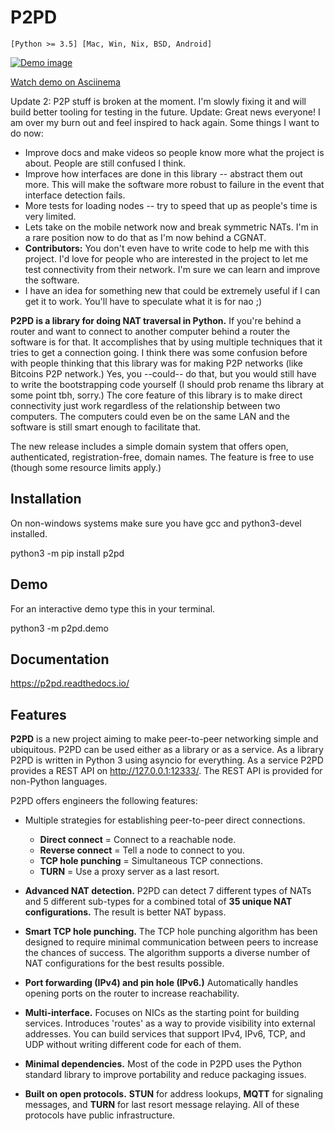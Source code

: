 # P2PD

``[Python >= 3.5] [Mac, Win, Nix, BSD, Android]``

[![Demo image](https://github.com/robertsdotpm/p2pd/blob/main/demo_small.gif?raw=true)](https://github.com/robertsdotpm/p2pd/blob/main/demo_large.gif)

[Watch demo on Asciinema](https://asciinema.org/a/EhADOwnoPt5KBiQDbwR69bNHS)

Update 2: P2P stuff is broken at the moment. I'm slowly fixing it and will build
better tooling for testing in the future.
Update: Great news everyone! I am over my burn out and feel inspired to hack again. Some things I want to do now:

- Improve docs and make videos so people know more what the project is about. People are still confused I think.
- Improve how interfaces are done in this library -- abstract them out more. This will make the software more robust to failure in the event that interface detection fails.
- More tests for loading nodes -- try to speed that up as people's time is very limited.
- Lets take on the mobile network now and break symmetric NATs. I'm in a rare position now to do that as I'm now behind a CGNAT.
- **Contributors:** You don't even have to write code to help me with this project. I'd love for people who are interested in the project to let me test connectivity from their network. I'm sure we can learn and improve the software.
- I have an idea for something new that could be extremely useful if I can get it to work. You'll have to speculate what it is for nao ;)

**P2PD is a library for doing NAT traversal in Python.** If you're behind a router and want to connect to another computer behind a router the software is for that.
It accomplishes that by using multiple techniques that it tries to get a connection going. I think there was some confusion before with people thinking that this
library was for making P2P networks (like Bitcoins P2P network.) Yes, you --could-- do that, but you would still have to write the bootstrapping code yourself
(I should prob rename ths library at some point tbh, sorry.) The core feature of this library is to make direct connectivity just work regardless of the
relationship between two computers. The computers could even be on the same LAN and the software is still smart enough to facilitate that.

The new release includes a simple domain system that offers open,
authenticated, registration-free, domain names. The feature is free
to use (though some resource limits apply.)

## Installation

On non-windows systems make sure you have gcc and python3-devel installed.

   python3 -m pip install p2pd

## Demo

For an interactive demo type this in your terminal.

  python3 -m p2pd.demo

## Documentation

https://p2pd.readthedocs.io/

## Features

**P2PD** is a new project aiming to make peer-to-peer networking
simple and ubiquitous. P2PD can be used either as a library or as a service.
As a library P2PD is written in Python 3 using asyncio for everything.
As a service P2PD provides a REST API on http://127.0.0.1:12333/.
The REST API is provided for non-Python languages.

P2PD offers engineers the following features:

- Multiple strategies for establishing peer-to-peer direct connections.

  - **Direct connect** = Connect to a reachable node.
  - **Reverse connect** = Tell a node to connect to you.
  - **TCP hole punching** = Simultaneous TCP connections.
  - **TURN** = Use a proxy server as a last resort.
- **Advanced NAT detection.** P2PD can detect 7 different types of NATs and
   5 different sub-types for a combined total of **35 unique NAT
   configurations.** The result is better NAT bypass.
- **Smart TCP hole punching.** The TCP hole punching algorithm has been
   designed to require minimal communication between peers to increase
   the chances of success. The algorithm supports a diverse number of
   NAT configurations for the best results possible.
- **Port forwarding (IPv4) and pin hole (IPv6.)** Automatically
   handles opening ports on the router to increase reachability.
- **Multi-interface.** Focuses on NICs as the starting point
   for building services. Introduces 'routes' as a
   way to provide visibility into external addresses. You can build
   services that support IPv4, IPv6, TCP, and UDP without writing
   different code for each of them.
- **Minimal dependencies.** Most of the code in P2PD uses the Python
  standard library to improve portability and reduce packaging issues.
- **Built on open protocols.**
   **STUN** for address lookups, **MQTT** for signaling messages, and
   **TURN** for last resort message relaying.
   All of these protocols have public infrastructure.
